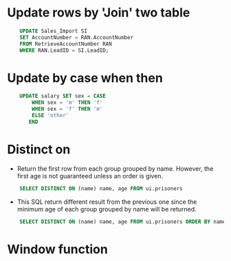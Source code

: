 # Update rows by 'Join' two table
```sql
    UPDATE Sales_Import SI
    SET AccountNumber = RAN.AccountNumber
    FROM RetrieveAccountNumber RAN
    WHERE RAN.LeadID = SI.LeadID; 
```

# Update by case when then
```sql
    UPDATE salary SET sex = CASE 
        WHEN sex = 'm' THEN 'f' 
        WHEN sex = 'f' THEN 'm' 
        ELSE 'other' 
       END
```

# Distinct on 
* Return the first row from each group grouped by name. However, the first age is not guaranteed unless an order is given.
```sql
    SELECT DISTINCT ON (name) name, age FROM ui.prisoners
```
* This SQL return different result from the previous one since the minimum age of each group grouped by name will be returned.
```sql
    SELECT DISTINCT ON (name) name, age FROM ui.prisoners ORDER BY name, age  
```

# Window function

